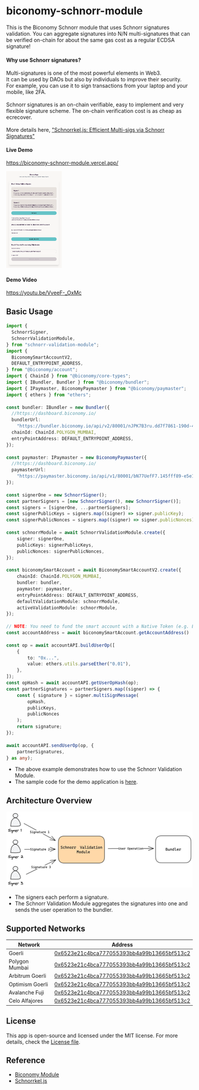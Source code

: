 # biconomy-schnorr-module

This is the Biconomy Schnorr module that uses Schnorr signatures validation. You can aggregate signatures into N/N multi-signatures that can be verified on-chain for about the same gas cost as a regular ECDSA signature!

#### Why use Schnorr signatures?

Multi-signatures is one of the most powerful elements in Web3.<br>
It can be used by DAOs but also by individuals to improve their security.<br>
For example, you can use it to sign transactions from your laptop and your mobile, like 2FA.<br>
<br>
Schnorr signatures is an on-chain verifiable, easy to implement and very flexible signature scheme. The on-chain verification cost is as cheap as ecrecover.<br>
<br>
More details here, ["Schnorrkel.js: Efficient Multi-sigs via Schnorr Signatures"](https://hackmd.io/@0xbobby/rkIGEBVb2)<br>

####  Live Demo

https://biconomy-schnorr-module.vercel.app/

<img src="docs/assets/demo.png" width="150"  />

####  Demo Video

https://youtu.be/VveeF-_OxMc

## Basic Usage

```typescript
import {
  SchnorrSigner,
  SchnorrValidationModule,
} from "schnorr-validation-module";
import {
  BiconomySmartAccountV2,
  DEFAULT_ENTRYPOINT_ADDRESS,
} from "@biconomy/account";
import { ChainId } from "@biconomy/core-types";
import { IBundler, Bundler } from "@biconomy/bundler";
import { IPaymaster, BiconomyPaymaster } from "@biconomy/paymaster";
import { ethers } from "ethers";

const bundler: IBundler = new Bundler({
  //https://dashboard.biconomy.io/
  bundlerUrl:
    "https://bundler.biconomy.io/api/v2/80001/nJPK7B3ru.dd7f7861-190d-41bd-af80-6877f74b8f44",
  chainId: ChainId.POLYGON_MUMBAI,
  entryPointAddress: DEFAULT_ENTRYPOINT_ADDRESS,
});

const paymaster: IPaymaster = new BiconomyPaymaster({
  //https://dashboard.biconomy.io/
  paymasterUrl:
    "https://paymaster.biconomy.io/api/v1/80001/bN77UefF7.145fff89-e5e1-40ec-be11-7549878eb08f",
});

const signerOne = new SchnorrSigner();
const partnerSigners = [new SchnorrSigner(), new SchnorrSigner()];
const signers = [signerOne, ...partnerSigners];
const signerPublicKeys = signers.map((signer) => signer.publicKey);
const signerPublicNonces = signers.map((signer) => signer.publicNonces);

const schnorrModule = await SchnorrValidationModule.create({
    signer: signerOne,
    publicKeys: signerPublicKeys,
    publicNonces: signerPublicNonces,
});

const biconomySmartAccount = await BiconomySmartAccountV2.create({
    chainId: ChainId.POLYGON_MUMBAI,
    bundler: bundler,
    paymaster: paymaster,
    entryPointAddress: DEFAULT_ENTRYPOINT_ADDRESS,
    defaultValidationModule: schnorrModule,
    activeValidationModule: schnorrModule,
});

// NOTE: You need to fund the smart account with a Native Token (e.g. ETH, MATIC, etc.) before you can send a user operation.
const accountAddress = await biconomySmartAccount.getAccountAddress()

const op = await accountAPI.buildUserOp([
    {
        to: "0x...",
        value: ethers.utils.parseEther("0.01"),
    },
]);
const opHash = await accountAPI.getUserOpHash(op);
const partnerSignatures = partnerSigners.map((signer) => {
    const { signature } = signer.multiSignMessage(
        opHash,
        publicKeys,
        publicNonces
    );
    return signature;
});

await accountAPI.sendUserOp(op, {
    partnerSignatures,
} as any);
```

* The above example demonstrates how to use the Schnorr Validation Module.
* The sample code for the demo application is [here](packages/demo-app/src/App.tsx).


## Architecture Overview

<img src="docs/assets/overview.png"  />

* The signers each perform a signature.
* The Schnorr Validation Module aggregates the signatures into one and sends the user operation to the bundler.

## Supported Networks

| Network | Address |
----|---- 
| Goerli | [0x6523e21c4bca777055393bb4a99b13665bf513c2](https://goerli.etherscan.io/address/0x6523e21c4bca777055393bb4a99b13665bf513c2) |
| Polygon Mumbai | [0x6523e21c4bca777055393bb4a99b13665bf513c2](https://mumbai.polygonscan.com/address/0x6523e21c4bca777055393bb4a99b13665bf513c2) |
| Arbitrum Goerli |[0x6523e21c4bca777055393bb4a99b13665bf513c2](https://arbiscan.io/address/0x6523e21c4bca777055393bb4a99b13665bf513c2) |
| Optimism Goerli | [0x6523e21c4bca777055393bb4a99b13665bf513c2](https://goerli-optimism.etherscan.io/address/0x6523e21c4bca777055393bb4a99b13665bf513c2) |
| Avalanche Fuji | [0x6523e21c4bca777055393bb4a99b13665bf513c2](https://testnet.snowtrace.io/address/0x6523e21c4bca777055393bb4a99b13665bf513c2) |
| Celo Alfajores | [0x6523e21c4bca777055393bb4a99b13665bf513c2](https://alfajores.celoscan.io/address/0x6523e21c4bca777055393bb4a99b13665bf513c2) |


## License

This app is open-source and licensed under the MIT license. For more details, check the [License file](LICENSE).


## Reference

* [Biconomy Module](https://docs.biconomy.io/category/modules)
* [Schnorrkel.js](https://hackmd.io/@0xbobby/rkIGEBVb2)


